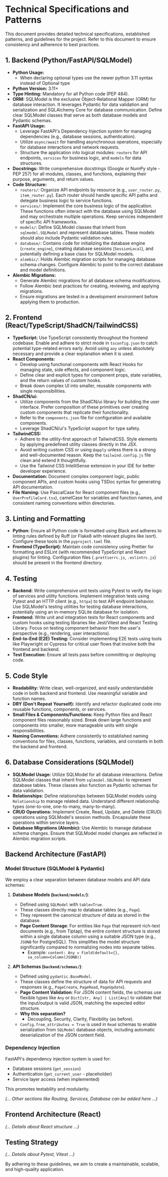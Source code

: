 # Technical Specifications and Patterns

This document provides detailed technical specifications, established patterns, and guidelines for the project. Refer to this document to ensure consistency and adherence to best practices.

## 1. Backend (Python/FastAPI/SQLModel)
* **Python Usage:** 
    * When declaring optional types use the newer python 3.11 syntax instead of Optional type
* **Python Version:** 3.11+
* **Type Hinting:** Mandatory for all Python code (PEP 484).
* **ORM:** SQLModel is the exclusive Object-Relational Mapper (ORM) for database interaction. It leverages Pydantic for data validation and serialization and SQLAlchemy Core for database communication. Define clear SQLModel classes that serve as both database models and Pydantic schemas.
* **FastAPI Usage:**
    * Leverage FastAPI's Dependency Injection system for managing dependencies (e.g., database sessions, authentication).
    * Utilize `async/await` for handling asynchronous operations, especially for database interactions and network requests.
    * Structure the application into logical modules: `routers` for API endpoints, `services` for business logic, and `models` for data structures.
* **Docstrings:** Write comprehensive docstrings (Google or NumPy style - PEP 257) for all modules, classes, and functions, explaining their purpose, arguments, and return values.
* **Code Structure:**
    * `routers/`: Organize API endpoints by resource (e.g., `user_router.py`, `item_router.py`). Each router should handle specific API paths and delegate business logic to service functions.
    * `services/`: Implement the core business logic of the application. These functions often interact with the database using SQLModel and may orchestrate multiple operations. Keep services independent of specific API frameworks.
    * `models/`: Define SQLModel classes that inherit from `sqlmodel.SQLModel` and represent database tables. These models should also include Pydantic validation rules.
    * `database/`: Contains code for initializing the database engine (`create_engine`), creating database sessions (`SessionLocal`), and potentially defining a base class for SQLModel models.
    * `alembic/`: Holds Alembic migration scripts for managing database schema changes. Configure Alembic to point to the correct database and model definitions.
* **Alembic Migrations:**
    * Generate Alembic migrations for all database schema modifications.
    * Follow Alembic best practices for creating, reviewing, and applying migrations.
    * Ensure migrations are tested in a development environment before applying them to production.

## 2. Frontend (React/TypeScript/ShadCN/TailwindCSS)

* **TypeScript:** Use TypeScript consistently throughout the frontend codebase. Enable and adhere to strict mode in `tsconfig.json` to catch potential type-related errors early. Avoid using `any` unless absolutely necessary and provide a clear explanation when it is used.
* **React Components:**
    * Develop using functional components with React Hooks for managing state, side effects, and component logic.
    * Define clear and explicit types for component props, state variables, and the return values of custom hooks.
    * Break down complex UI into smaller, reusable components with single responsibilities.
* **ShadCN/ui:**
    * Utilize components from the ShadCN/ui library for building the user interface. Prefer composition of these primitives over creating custom components that replicate their functionality.
    * Refer to the `components.json` file for configuration and available components.
    * Leverage ShadCN/ui's TypeScript support for type safety.
* **TailwindCSS:**
    * Adhere to the utility-first approach of TailwindCSS. Style elements by applying predefined utility classes directly in the JSX.
    * Avoid writing custom CSS or using `@apply` unless there is a strong and well-documented reason. Keep the `tailwind.config.js` file clean and extend it thoughtfully.
    * Use the Tailwind CSS IntelliSense extension in your IDE for better developer experience.
* **Documentation:** Document complex component logic, public component APIs, and custom hooks using TSDoc syntax for generating API documentation.
* **File Naming:** Use PascalCase for React component files (e.g., `UserProfileCard.tsx`), camelCase for variables and function names, and consistent naming conventions within directories.

## 3. Linting and Formatting

* **Python:** Ensure all Python code is formatted using Black and adheres to linting rules defined by Ruff (or Flake8 with relevant plugins like isort). Configure these tools in the `pyproject.toml` file.
* **Frontend (TypeScript):** Maintain code consistency using Prettier for formatting and ESLint (with recommended TypeScript and React plugins) for linting. Configuration files (`.prettierrc.js`, `.eslintrc.js`) should be present in the frontend directory.

## 4. Testing

* **Backend:** Write comprehensive unit tests using Pytest to verify the logic of services and utility functions. Implement integration tests using Pytest and an HTTP client (e.g., `httpx`) to test API endpoint behavior. Use SQLModel's testing utilities for testing database interactions, potentially using an in-memory SQLite database for isolation.
* **Frontend:** Write unit and integration tests for React components and custom hooks using testing libraries like Jest/Vitest and React Testing Library. Focus on testing component behavior from the user's perspective (e.g., rendering, user interactions).
* **End-to-End (E2E) Testing:** Consider implementing E2E tests using tools like Playwright or Cypress for critical user flows that involve both the frontend and backend.
* **Test Execution:** Ensure all tests pass before committing or deploying code.

## 5. Code Style

* **Readability:** Write clean, well-organized, and easily understandable code in both backend and frontend. Use meaningful variable and function names.
* **DRY (Don't Repeat Yourself):** Identify and refactor duplicated code into reusable functions, components, or services.
* **Small Files & Components/Functions:** Keep Python files and React component files reasonably sized. Break down large functions and components into smaller, more manageable units with single responsibilities.
* **Naming Conventions:** Adhere consistently to established naming conventions for files, classes, functions, variables, and constants in both the backend and frontend.

## 6. Database Considerations (SQLModel)

* **SQLModel Usage:** Utilize SQLModel for all database interactions. Define SQLModel classes that inherit from `sqlmodel.SQLModel` to represent database tables. These classes also function as Pydantic schemas for data validation.
* **Relationships:** Define relationships between SQLModel models using `Relationship` to manage related data. Understand different relationship types (one-to-one, one-to-many, many-to-many).
* **CRUD Operations:** Implement Create, Read, Update, and Delete (CRUD) operations using SQLModel's session methods. Encapsulate these operations within service layers.
* **Database Migrations (Alembic):** Use Alembic to manage database schema changes. Ensure that SQLModel model changes are reflected in Alembic migration scripts.

## Backend Architecture (FastAPI)

### Model Structure (SQLModel & Pydantic)

We employ a clear separation between database models and API data schemas:

1.  **Database Models (`backend/models/`)**:
    *   Defined using `SQLModel` with `table=True`.
    *   These classes directly map to database tables (e.g., `Page`).
    *   They represent the canonical structure of data as stored in the database.
    *   **Page Content Storage**: For entities like `Page` that represent rich-text documents (e.g., from Tiptap), the entire content structure is stored within a single database column using a suitable JSON type (e.g., `JSONB` for PostgreSQL). This simplifies the model structure significantly compared to normalizing nodes into separate tables.
        *   Example: `content: Any = Field(default={}, sa_column=Column(JSONB))`

2.  **API Schemas (`backend/schemas/`)**:
    *   Defined using `pydantic.BaseModel`.
    *   These classes define the structure of data for API requests and responses (e.g., `PageCreate`, `PageRead`, `PageUpdate`).
    *   **Page Content Validation**: For JSON content fields, the schemas use flexible types like `Any` or `Dict[str, Any] | List[Any]` to validate that the input/output is valid JSON, matching the expected editor structure.
    *   **Why this separation?**
        *   Decoupling, Security, Clarity, Flexibility (as before).
    *   `Config.from_attributes = True` is used in `Read` schemas to enable serialization from `SQLModel` database objects, including automatic deserialization of the JSON content field.

### Dependency Injection

FastAPI's dependency injection system is used for:

*   Database sessions (`get_session`)
*   Authentication (`get_current_user` - placeholder)
*   Service layer access (when implemented)

This promotes testability and modularity.

*(... Other sections like Routing, Services, Database can be added here ...)*

## Frontend Architecture (React)

*(... Details about React structure ...)*

## Testing Strategy

*(... Details about Pytest, Vitest ...)*

By adhering to these guidelines, we aim to create a maintainable, scalable, and high-quality application.
